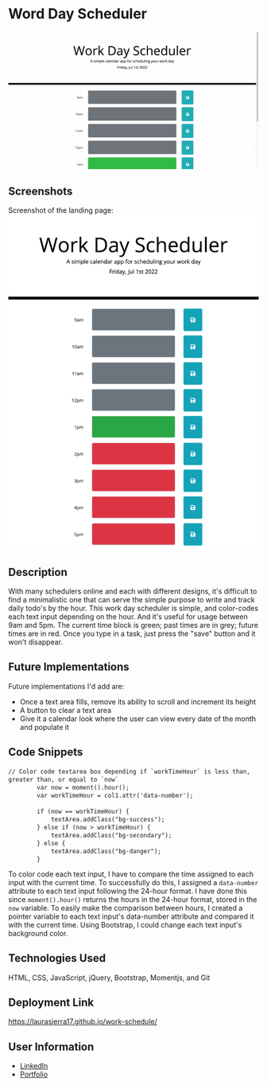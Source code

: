 # Word Day Scheduler

![GIF demo of the application](./assets/images/Work%20Day%20Scheduler.gif)

## Screenshots
Screenshot of the landing page:
![Screenshot of the application's landing page](./assets/images/screenshot.png)

## Description

With many schedulers online and each with different designs, it's difficult to find a minimalistic one that can serve the simple purpose to write and track daily todo's by the hour. This work day scheduler is simple, and color-codes each text input depending on the hour. And it's useful for usage between 9am and 5pm. The current time block is green; past times are in grey; future times are in red. Once you type in a task, just press the "save" button and it won't disappear.

## Future Implementations

Future implementations I'd add are:
- Once a text area fills, remove its ability to scroll and increment its height
- A button to clear a text area
- Give it a calendar look where the user can view every date of the month and populate it

## Code Snippets

```
// Color code textarea box depending if `workTimeHour` is less than, greater than, or equal to `now`
        var now = moment().hour();
        var workTimeHour = col1.attr('data-number');

        if (now == workTimeHour) {
            textArea.addClass("bg-success");
        } else if (now > workTimeHour) {
            textArea.addClass("bg-secondary");
        } else {
            textArea.addClass("bg-danger");
        }
```

To color code each text input, I have to compare the time assigned to each input with the current time. To successfully do this, I assigned a `data-number` attribute to each text input following the 24-hour format. I have done this since `moment().hour()` returns the hours in the 24-hour format, stored in the `now` variable. To easily make the comparison between hours, I created a pointer variable to each text input's data-number attribute and compared it with the current time. Using Bootstrap, I could change each text input's background color.

## Technologies Used

HTML, CSS, JavaScript, jQuery, Bootstrap, Momentjs, and Git

## Deployment Link

https://laurasierra17.github.io/work-schedule/

## User Information
- [LinkedIn](https://www.linkedin.com/in/laurasierra2022)
- [Portfolio](http://www.laura-sierra.com)